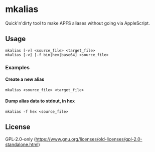 # mkalias

Quick'n'dirty tool to make APFS aliases without going via AppleScript.

## Usage
```
mkalias [-v] <source_file> <target_file>
mkalias [-v] [-f bin|hex|base64] <source_file>
```

### Examples
#### Create a new alias
```
mkalias <source_file> <target_file>
```

#### Dump alias data to stdout, in hex
```
mkalias -f hex <source_file>
```

## License

GPL-2.0-only (https://www.gnu.org/licenses/old-licenses/gpl-2.0-standalone.html)
